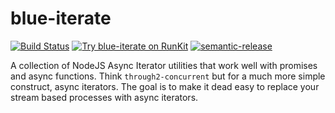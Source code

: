 # blue-iterate

[![Build Status](https://travis-ci.org/reconbot/blue-iterate.svg?branch=master)](https://travis-ci.org/reconbot/blue-iterate) [![Try blue-iterate on RunKit](https://badge.runkitcdn.com/blue-iterate.svg)](https://npm.runkit.com/blue-iterate) [![semantic-release](https://img.shields.io/badge/%20%20%F0%9F%93%A6%F0%9F%9A%80-semantic--release-e10079.svg)](https://github.com/semantic-release/semantic-release)


A collection of NodeJS Async Iterator utilities that work well with promises and async functions. Think `through2-concurrent` but for a much more simple construct, async iterators. The goal is to make it dead easy to replace your stream based processes with async iterators.
